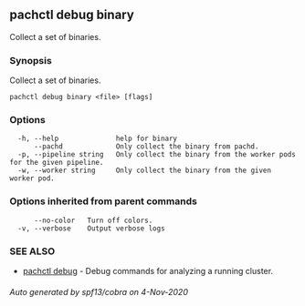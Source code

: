 ## pachctl debug binary

Collect a set of binaries.

### Synopsis

Collect a set of binaries.

```
pachctl debug binary <file> [flags]
```

### Options

```
  -h, --help              help for binary
      --pachd             Only collect the binary from pachd.
  -p, --pipeline string   Only collect the binary from the worker pods for the given pipeline.
  -w, --worker string     Only collect the binary from the given worker pod.
```

### Options inherited from parent commands

```
      --no-color   Turn off colors.
  -v, --verbose    Output verbose logs
```

### SEE ALSO

* [pachctl debug](pachctl_debug.md)	 - Debug commands for analyzing a running cluster.

###### Auto generated by spf13/cobra on 4-Nov-2020
